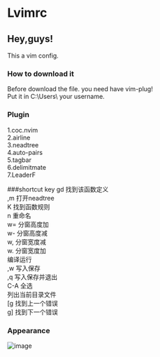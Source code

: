 # Lvimrc
##      Hey,guys!
This a vim config.
### How to download it 
Before download the file.
you need have vim-plug!\
Put it in C:\Users\ your username.
### Plugin
1.coc.nvim\
2.airline\
3.neadtree\
4.auto-pairs\
5.tagbar\
6.delimitmate\
7.LeaderF

###shortcut key
gd 找到该函数定义\
,m 打开neadtree\
K 找到函数规则\
<space>n 重命名\
w= 分窗高度加\
w- 分窗高度减\
w, 分窗宽度减\
w. 分窗宽度加\
<f9> 编译运行\
,w 写入保存\
,q 写入保存并退出\
C-A 全选\
<F3> 列出当前目录文件\
[g 找到上一个错误\
g] 找到下一个错误

### Appearance
![image](https://github.com/dongbeimc/Lvimrc/assets/135514920/36f38bb7-38be-49c4-b80c-6e2fc3516b98)

